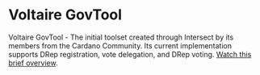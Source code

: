 # Voltaire GovTool

Voltaire GovTool - The initial toolset created through Intersect by its members from the Cardano Community. Its current implementation supports DRep registration, vote delegation, and DRep voting. [Watch this brief overview](https://www.loom.com/share/36f328c87ea147c18221d90b2019ad97?sid=b308d27f-c94f-4377-9f4b-54e47494f70f).
